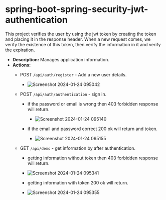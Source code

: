 # spring-boot-spring-security-jwt-authentication
This project verifies the user by using the jwt token by creating the token and placing it in the response header.
When a new request comes, we verify the existence of this token, then verify the information in it and verify the expiration.

- **Description:** Manages application information.
- **Actions:**
  - POST `/api/auth/register` - Add a new user details.
    - ![Screenshot 2024-01-24 095042](https://github.com/AliSobih/spring-boot-spring-security-jwt-authentication/assets/43109825/c1132bae-d793-4034-b591-31874d17417b)

  - POST `/api/auth/authentication` - sign in.
    - if the password or email is wrong then 403 forbidden response will return.
      
      - ![Screenshot 2024-01-24 095140](https://github.com/AliSobih/spring-boot-spring-security-jwt-authentication/assets/43109825/83707a5f-28eb-47a1-9bcb-9b850f3d60a3)
    - if the email and password correct 200 ok will return and token.
      
      - ![Screenshot 2024-01-24 095155](https://github.com/AliSobih/spring-boot-spring-security-jwt-authentication/assets/43109825/3647ca46-739c-48de-8933-ad90763e3182)
        
  - GET `/api/demo` - get information by after authentication.
    -  getting  information without token then 403 forbidden response will return.
      
      - ![Screenshot 2024-01-24 095341](https://github.com/AliSobih/spring-boot-spring-security-jwt-authentication/assets/43109825/5325d9c8-20f7-4341-8730-bce18bb7bda0)
   
    - getting information with token 200 ok will return.
   
    - ![Screenshot 2024-01-24 095355](https://github.com/AliSobih/spring-boot-spring-security-jwt-authentication/assets/43109825/7e6f7637-cca9-4509-a6c0-e3ecd1ca73ad)
